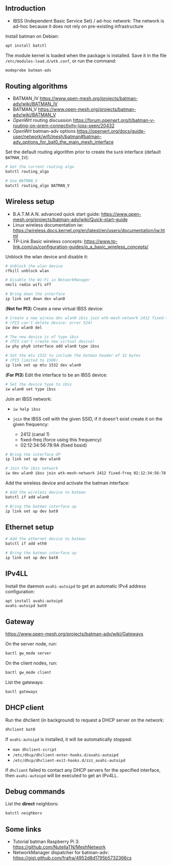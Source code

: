 ## Introduction

- IBSS (Independent Basic Service Set) / ad-hoc network: The network is ad-hoc because it does not rely on pre-existing infrastructure

Install batman on Debian:

```bash
apt install batctl
```

The module kernel is loaded when the package is installed.
Save it in the file `/etc/modules-load.d/wtk.conf`, or run the command:

```bash
modeprobe batman-adv
```

## Routing algorithms

- BATMAN_IV <https://www.open-mesh.org/projects/batman-adv/wiki/BATMAN_IV>
- BATMAN_V <https://www.open-mesh.org/projects/batman-adv/wiki/BATMAN_V>
- *OpenWrt* routing discussion <https://forum.openwrt.org/t/batman-v-routing-on-prem-connectivity-loss-seen/20432>
- *OpenWrt* batman-adv options <https://openwrt.org/docs/guide-user/network/wifi/mesh/batman#batman-adv_options_for_bat0_the_main_mesh_interface>

Set the default routing algorithm prior to create the `bat0` interface (default `BATMAN_IV`):

```bash
# Get the current routing algo
batctl routing_algo

# Use BATMAN_V
batctl routing_algo BATMAN_V
```

## Wireless setup

- B.A.T.M.A.N. advanced quick start guide: <https://www.open-mesh.org/projects/batman-adv/wiki/Quick-start-guide>
- Linux wireless documentation iw: <https://wireless.docs.kernel.org/en/latest/en/users/documentation/iw.html>
- TP-Link Basic wireless concepts: <https://www.tp-link.com/us/configuration-guides/q_a_basic_wireless_concepts/>

Unblock the wlan device and disable it:

```bash
# Unblock the wlan device
rfkill unblock wlan

# Disable the Wi-Fi in NetworkManager
nmcli radio wifi off

# Bring down the interface
ip link set down dev wlan0
```

(**Not for PI3**) Create a new virtual IBSS device:

```bash
# Create a new wireiw dev wlan0 ibss join wtk-mesh-network 2412 fixed-freq 02:12:34:56:78:9Aless device from scratch
# (PI3 can't delete device: error 524)
iw dev wlan0 del

# The new device is of type ibss
# (PI3 can't create new virtual device)
iw phy phy0 interface add wlan0 type ibss

# Set the mtu 1532 to include the batman header of 32 bytes
# (PI3 limited to 1500)
ip link set up mtu 1532 dev wlan0
```

(**For PI3**) Edit the interface to be an IBSS device:

```bash
# Set the device type to ibss
iw wlan0 set type ibss
```

Join an IBSS network:

- `iw help ibss`
- `join` the IBSS cell with the given SSID, if it doesn't exist create it on the given frequency:

  - 2412 (canal 1)
  - fixed-freq (force using this frequency)
  - 02:12:34:56:78:9A (fixed bssid)

```bash
# Bring the interface UP
ip link set up dev wlan0

# Join the ibss network
iw dev wlan0 ibss join wtk-mesh-network 2412 fixed-freq 02:12:34:56:78:9A
```

Add the wireless device and activate the batman interface:

```bash
# Add the wireless device to batman
batctl if add wlan0

# Bring the batman interface up
ip link set up dev bat0
```

## Ethernet setup

```bash
# Add the ethernet device to batman
batctl if add eth0

# Bring the batman interface up
ip link set up dev bat0
```

## IPv4LL

Install the daemon `avahi-autoipd` to get an automatic IPv4 address configuration:

```bash
apt install avahi-autoipd
avahi-autoipd bat0
```

## Gateway

<https://www.open-mesh.org/projects/batman-adv/wiki/Gateways>

On the server node, run:

```bash
bactl gw_mode server
```

On the client nodes, run:

```bash
bactl gw_mode client
```

List the gateways:

```bash
bactl gateways
```

## DHCP client

Run the dhclient (in background) to request a DHCP server on the network:

```bash
dhclient bat0
```

If `avahi-autoipd` is installed, it will be automatically stopped:

- `man dhclient-script`
- `/etc/dhcp/dhclient-enter-hooks.d/avahi-autoipd`
- `/etc/dhcp/dhclient-exit-hooks.d/zzz_avahi-autoipd`

If `dhclient` failed to contact any DHCP servers for the specified interface,
then `avahi-autoipd` will be executed to get an IPv4LL.

## Debug commands

List the **direct** neighbors:

```bash
batctl neighbors
```

## Some links

- Tutorial batman Raspberry Pi 3: <https://github.com/NutellaTN/MeshNetwork>
- NetworkManager dispatcher for batman-adv: <https://gist.github.com/frafra/4952d8d1795b5732366cs>
